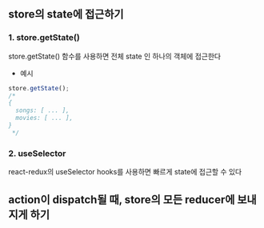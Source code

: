 ## store의 state에 접근하기
### 1. store.getState()
store.getState() 함수를 사용하면 전체 state 인 하나의 객체에 접근한다
- 예시
```ts
store.getState();
/*
{
  songs: [ ... ],
  movies: [ ... ],
}
 */
```

### 2. useSelector
react-redux의 useSelector hooks를 사용하면 빠르게 state에 접근할 수 있다

## action이 dispatch될 때, store의 모든 reducer에 보내지게 하기
